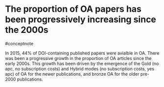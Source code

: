 # The proportion of OA papers has been progressively increasing since the 2000s
#conceptnote 


In 2015, 44% of DOI-containing published papers were avialble in OA. There was been a progressive growth in the proportion of OA articles since the early 2000s. This growth has been driven by the emergence of the Gold (no apc, no subscription costs) and Hybrid modes (no subscription costs, yes apc) of OA for the newer publications, and bronze OA for the older pre-2000 publications.